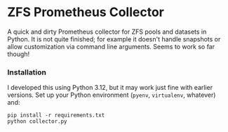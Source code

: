# ZFS Prometheus Collector

A quick and dirty Prometheus collector for ZFS pools and datasets in Python. It is not quite finished; for example it
doesn't handle snapshots or allow customization via command line arguments. Seems to work so far though!


### Installation

I developed this using Python 3.12, but it may work just fine with earlier versions. Set up your Python environment
(`pyenv`, `virtualenv`, whatever) and:

```shell
pip install -r requirements.txt
python collector.py
```
